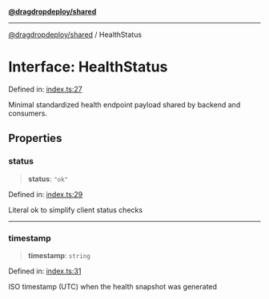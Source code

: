 [**@dragdropdeploy/shared**](../README.md)

***

[@dragdropdeploy/shared](../README.md) / HealthStatus

# Interface: HealthStatus

Defined in: [index.ts:27](https://github.com/TomKonig/DragDropDeploy/blob/34bfcba72927c691f3e74d05ff86899c58e78bdc/shared/src/index.ts#L27)

Minimal standardized health endpoint payload shared by backend and consumers.

## Properties

### status

> **status**: `"ok"`

Defined in: [index.ts:29](https://github.com/TomKonig/DragDropDeploy/blob/34bfcba72927c691f3e74d05ff86899c58e78bdc/shared/src/index.ts#L29)

Literal ok to simplify client status checks

***

### timestamp

> **timestamp**: `string`

Defined in: [index.ts:31](https://github.com/TomKonig/DragDropDeploy/blob/34bfcba72927c691f3e74d05ff86899c58e78bdc/shared/src/index.ts#L31)

ISO timestamp (UTC) when the health snapshot was generated
